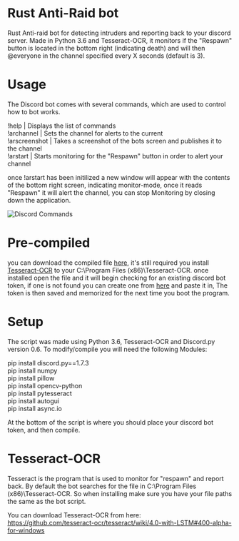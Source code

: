 # Rust Anti-Raid bot

Rust Anti-raid bot for detecting intruders and reporting back to your discord server. Made in Python 3.6 and Tesseract-OCR, it monitors if the "Respawn" button is located in the bottom right (indicating death) and will then @everyone in the channel specified every X seconds (default is 3).


# Usage

The Discord bot comes with several commands, which are used to control how to bot works.

!help | Displays the list of commands<br>
!archannel | Sets the channel for alerts to the current<br>
!arscreenshot | Takes a screenshot of the bots screen and publishes it to the channel<br>
!arstart | Starts monitoring for the "Respawn" button in order to alert your channel<br>

once !arstart has been initilized a new window will appear with the contents of the bottom right screen, indicating monitor-mode, once it reads "Respawn" it will alert the channel, you can stop Monitoring by closing down the application.

![Discord Commands](https://i.imgur.com/f0q68if.png)

# Pre-compiled

you can download the compiled file [here](https://anonfile.com/s5569b19nd/Anti-Raid_exe), it's still required you install [Tesseract-OCR](https://github.com/tesseract-ocr/tesseract/wiki/4.0-with-LSTM#400-alpha-for-windows) to your C:\Program Files (x86)\Tesseract-OCR.
once installed open the file and it will begin checking for an existing discord bot token, if one is not found you can create one from [here](https://discordapp.com/developers/applications/) and paste it in, The token is then saved and memorized for the next time you boot the program.

# Setup

The script was made using Python 3.6, Tesseract-OCR and Discord.py version 0.6. To modify/compile you will need the following Modules:

pip install discord.py==1.7.3<br>
pip install numpy<br>
pip install pillow<br>
pip install opencv-python<br>
pip install pytesseract<br>
pip install autogui<br>
pip install async.io<br>

At the bottom of the script is where you should place your discord bot token, and then compile.

# Tesseract-OCR

Tesseract is the program that is used to monitor for "respawn" and report back. By default the bot searches for the file in C:\Program Files (x86)\Tesseract-OCR. So when installing make sure you have your file paths the same as the bot script.

You can download Tesseract-OCR from here:<br>
https://github.com/tesseract-ocr/tesseract/wiki/4.0-with-LSTM#400-alpha-for-windows
